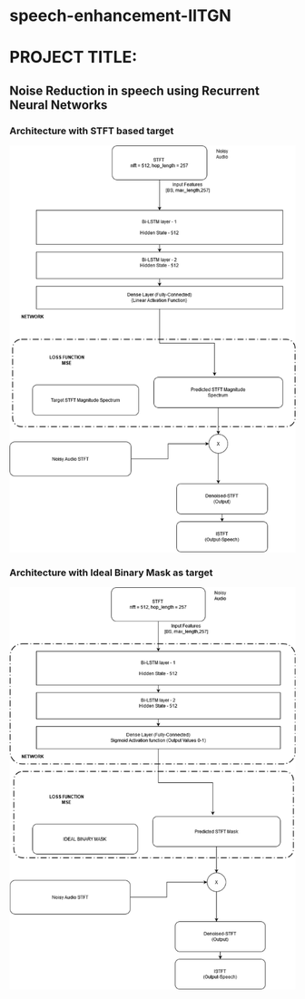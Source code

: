 # speech-enhancement-IITGN

# PROJECT TITLE:
## Noise Reduction in speech using Recurrent Neural Networks 
### Architecture with STFT based target 
![](./images/bi_LSTM_STFTT.png)
### Architecture with Ideal Binary Mask as target
![](./images/Bi-Lstm.png)

